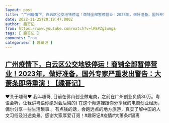 ```yaml
---
layout: post
title: "广州疫情下，白云区公交地铁停运！商铺全部暂停营业！2023年，做好准备，国外专家严重发出警告：大萧条即将重演！【趣哥记】"
date: 2022-11-25T20:19:47.000Z
author: 趣哥记
from: https://www.youtube.com/watch?v=lPEPZg2ungE
tags: [ 趣哥记 ]
comments: True
categories: [ 趣哥记 ]
---
```

<!--1669407587000-->
[广州疫情下，白云区公交地铁停运！商铺全部暂停营业！2023年，做好准备，国外专家严重发出警告：大萧条即将重演！【趣哥记】](https://www.youtube.com/watch?v=lPEPZg2ungE)
------

<div>
♥关于趣哥♥ 我叫趣哥,  目前在佛山创业做电商，之前在广州创业负债30万。粤语会听，让我讲粤语你绝对会后悔的) 在这个频道裡跟你分享我的电商创业经历，偶尔分享一些生活琐事 。有点钱的话，会跑远点的地方旅游，真实了解中国的人文习俗及沿途美景。感谢大家厚爱订阅！#趣哥记#疫情#大萧条#隔离
</div>
